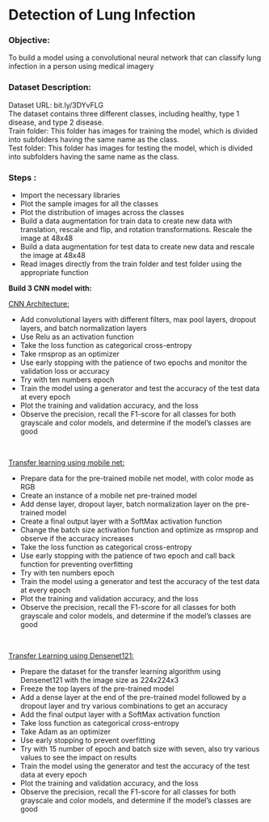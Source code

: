 # Detection of Lung Infection

### Objective:
To build a model using a convolutional neural network that can classify lung infection in a person using medical imagery

### Dataset Description:

Dataset URL: bit.ly/3DYvFLG
<BR>
The dataset contains three different classes, including healthy, type 1 disease, and type 2 disease.
<BR>
Train folder: This folder has images for training the model, which is divided into subfolders having the same name as the class.<BR>
Test folder: This folder has images for testing the model, which is divided into subfolders having the same name as the class.<BR>

### Steps :
- Import the necessary libraries
- Plot the sample images for all the classes
- Plot the distribution of images across the classes
- Build a data augmentation for train data to create new data with translation, rescale and flip, and rotation transformations. Rescale the image at 48x48
- Build a data augmentation for test data to create new data and rescale the image at 48x48
- Read images directly from the train folder and test folder using the appropriate function

<B>Build 3 CNN model with:</B>

<u>CNN Architecture:</u>

- Add convolutional layers with different filters, max pool layers, dropout layers, and batch normalization layers
- Use Relu as an activation function
- Take the loss function as categorical cross-entropy
- Take rmsprop as an optimizer
- Use early stopping with the patience of two epochs and monitor the validation loss or accuracy
- Try with ten numbers epoch
- Train the model using a generator and test the accuracy of the test data at every epoch
- Plot the training and validation accuracy, and the loss
- Observe the precision, recall the F1-score for all classes for both grayscale and color models, and determine if the model’s classes are good
<BR>

<u>Transfer learning using mobile net:</u>
<BR>
- Prepare data for the pre-trained mobile net model, with color mode as RGB
- Create an instance of a mobile net pre-trained model
- Add dense layer, dropout layer, batch normalization layer on the pre-trained model
- Create a final output layer with a SoftMax activation function
- Change the batch size activation function and optimize as rmsprop and observe if the accuracy increases
- Take the loss function as categorical cross-entropy
- Use early stopping with the patience of two epoch and call back function for preventing overfitting
- Try with ten numbers epoch
- Train the model using a generator and test the accuracy of the test data at every epoch
- Plot the training and validation accuracy, and the loss
- Observe the precision, recall the F1-score for all classes for both grayscale
and color models, and determine if the model’s classes are good
<BR>

<u>Transfer Learning using Densenet121:</u>
<BR>
- Prepare the dataset for the transfer learning algorithm using Densenet121 with the image size as 224x224x3
- Freeze the top layers of the pre-trained model
- Add a dense layer at the end of the pre-trained model followed by a dropout layer and try various combinations to get an accuracy
- Add the final output layer with a SoftMax activation function
- Take loss function as categorical cross-entropy
- Take Adam as an optimizer
- Use early stopping to prevent overfitting
- Try with 15 number of epoch and batch size with seven, also try various values to see the impact on results
- Train the model using the generator and test the accuracy of the test data at every epoch
- Plot the training and validation accuracy, and the loss
- Observe the precision, recall the F1-score for all classes for both grayscale
and color models, and determine if the model’s classes are good
